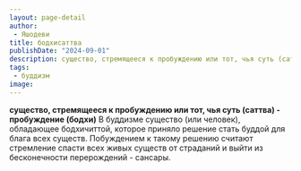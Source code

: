 ```yaml
---
layout: page-detail
author:
 - Яшодеви
title: бодхисаттва
publishDate: "2024-09-01"
description: существо, стремящееся к пробуждению или тот, чья суть (саттва) - пробуждение (бодхи)
tags:
 - буддизм
image: 
---
```


__существо, стремящееся к пробуждению или тот, чья суть (саттва) - пробуждение (бодхи)__
В буддизме существо (или человек), обладающее бодхичиттой, которое приняло решение стать буддой для блага всех существ. Побуждением к такому решению считают стремление спасти всех живых существ от страданий и выйти из бесконечности перерождений - сансары.


